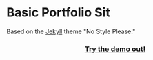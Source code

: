 # Basic Portfolio Sit

Based on the [Jekyll](https://jekyllrb.com/) theme "No Style Please."

<h3 align="center"><a href="https://riggraz.dev/no-style-please/">Try the demo out!</a></h3>